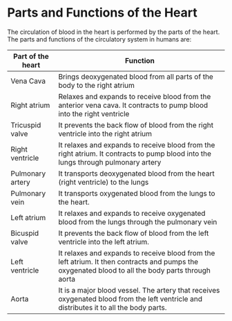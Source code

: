 # Parts and Functions of the Heart

The circulation of blood in the heart is performed by the parts of the heart.  The parts and functions of the circulatory system in humans are:

| Part of the heart | Function|
| -- | -- |
| Vena Cava | Brings deoxygenated blood from all parts of the body to the right atrium |
|Right atrium | Relaxes and expands to receive blood from the anterior vena cava.  It contracts to pump blood into the right ventricle |
| Tricuspid valve| It prevents the back flow of blood from the right ventricle into the right atrium |
| Right ventricle | It relaxes and expands to receive blood from the right atrium.  It contracts to pump blood into the lungs through pulmonary artery|
| Pulmonary artery | It transports deoxygenated blood from the heart (right ventricle) to the lungs |
| Pulmonary vein | It transports oxygenated blood from the lungs to the heart.   |
| Left atrium| It relaxes and expands to receive oxygenated blood from the lungs through the pulmonary vein |
|Bicuspid valve | It prevents the back flow of blood from the left ventricle into the left atrium.   |
| Left ventricle | It relaxes and expands to receive blood from the left atrium.  It then contracts and pumps the oxygenated blood to all the body parts through aorta |
| Aorta| It is a major blood vessel. The artery that receives oxygenated blood from the left ventricle and distributes it to all the body parts.   |

